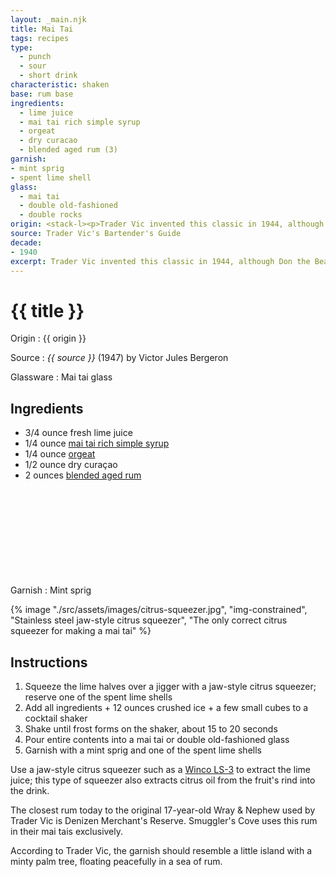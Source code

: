 ```yaml
---
layout: _main.njk
title: Mai Tai
tags: recipes
type: 
  - punch
  - sour
  - short drink
characteristic: shaken
base: rum base
ingredients:
  - lime juice
  - mai tai rich simple syrup
  - orgeat
  - dry curacao
  - blended aged rum (3)
garnish:
- mint sprig
- spent lime shell
glass:
  - mai tai
  - double old-fashioned
  - double rocks
origin: <stack-l><p>Trader Vic invented this classic in 1944, although Don the Beachcomber claims it was merely a copy of his Q.B. Cooler. Don also claimed to have invented the mai tai, but in 1970 an out-of-court settlement awarded the naming rights to Vic.</p><p>According to legend, Vic was entertaining two friends from Tahiti, Ham and Carrie Guild, when he concocted the recipe. When Carrie sipped the elixir, she exclaimed <q><span lang="ty">Maita'i Roe A'e</span></q> (<q>Out of this World&thinsp;—&thinsp;The Best</q>), giving the drink its moniker.</p>
source: Trader Vic's Bartender's Guide
decade:
- 1940
excerpt: Trader Vic invented this classic in 1944, although Don the Beachcomber claims it was merely a copy of his Q.B. Cooler.
---
```


<!-- markdownlint-disable MD025 -->
# {{ title }}
<!-- markdownlint-disable MD025 -->

Origin
  : {{ origin }}

Source
  : <cite>{{ source }}</cite> (1947) by  Victor Jules Bergeron

Glassware
  : Mai tai glass

## Ingredients

* 3/4 ounce fresh lime juice
* 1/4 ounce [mai tai rich simple syrup](/mixes/mai-tai-rich-simple-syrup/)
* 1/4 ounce [orgeat](/mixes/orgeat/)
* 1/2 ounce dry curaçao
* 2 ounces [blended aged rum](/rums/05-rum-blended-aged/)<icon-l space="1em" class="bigger" label="(3)"><span class="with-icon"><svg class="icon"><use href="/assets/images/icons/circle-3.svg#circle-3"></use></svg></span></icon-l>

Garnish
  : Mint sprig

<tiki-dialog-img>

  {% image "./src/assets/images/citrus-squeezer.jpg", "img-constrained", "Stainless steel jaw-style citrus squeezer", "The only correct citrus squeezer for making a mai tai" %}

</tiki-dialog-img>
<!-- Needed to keep markdown from messing up -->

## Instructions

1. Squeeze the lime halves over a jigger with a jaw-style citrus squeezer; reserve one of the spent lime shells
2. Add all ingredients + 12 ounces crushed ice + a few small cubes to a cocktail shaker
3. Shake until frost forms on the shaker, about 15 to 20 seconds
4. Pour entire contents into a mai tai or double old-fashioned glass
5. Garnish with a mint sprig and one of the spent lime shells

<tiki-callout type="tip">

  Use a jaw-style citrus squeezer such as a <a href="https://www.amazon.com/Winco-LS-3-Lemon-Lime-Squeezer/dp/B000HVQCKY" target="_blank" rel="external noopener">Winco LS-3</a> to extract the lime juice; this type of squeezer also extracts citrus oil from the fruit's rind into the drink.

</tiki-callout>

<tiki-callout type="tip">

  The closest rum today to the original 17-year-old Wray & Nephew used by Trader Vic is Denizen Merchant's Reserve. Smuggler's Cove uses this rum in their mai tais exclusively.

</tiki-callout>

<tiki-callout type="tip">

  According to Trader Vic, the garnish should resemble a little island with a minty palm tree, floating peacefully in a sea of rum.

</tiki-callout>
